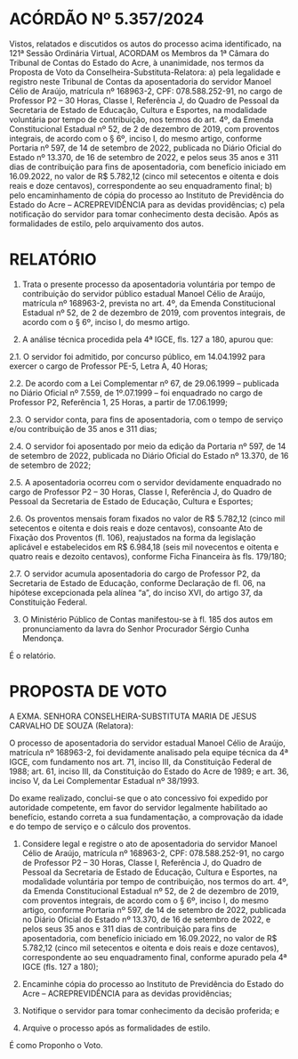 # ACÓRDÃO Nº 5.357/2024

Vistos, relatados e discutidos os autos do processo acima identificado, na 121ª Sessão Ordinária Virtual, ACORDAM os Membros da 1ª Câmara do Tribunal de Contas do Estado do Acre, à unanimidade, nos termos da Proposta de Voto da Conselheira-Substituta-Relatora: a) pela legalidade e registro neste Tribunal de Contas da aposentadoria do servidor Manoel Célio de Araújo, matrícula nº 168963-2, CPF: 078.588.252-91, no cargo de Professor P2 – 30 Horas, Classe I, Referência J, do Quadro de Pessoal da Secretaria de Estado de Educação, Cultura e Esportes, na modalidade voluntária por tempo de contribuição, nos termos do art. 4º, da Emenda Constitucional Estadual nº 52, de 2 de dezembro de 2019, com proventos integrais, de acordo com o § 6º, inciso I, do mesmo artigo, conforme Portaria nº 597, de 14 de setembro de 2022, publicada no Diário Oficial do Estado nº 13.370, de 16 de setembro de 2022, e pelos seus 35 anos e 311 dias de contribuição para fins de aposentadoria, com benefício iniciado em 16.09.2022, no valor de R$ 5.782,12 (cinco mil setecentos e oitenta e dois reais e doze centavos), correspondente ao seu enquadramento final; b) pelo encaminhamento de cópia do processo ao Instituto de Previdência do Estado do Acre – ACREPREVIDÊNCIA para as devidas providências; c) pela notificação do servidor para tomar conhecimento desta decisão. Após as formalidades de estilo, pelo arquivamento dos autos.

# RELATÓRIO

1. Trata o presente processo da aposentadoria voluntária por tempo de contribuição do servidor público estadual Manoel Célio de Araújo, matrícula nº 168963-2, prevista no art. 4º, da Emenda Constitucional Estadual nº 52, de 2 de dezembro de 2019, com proventos integrais, de acordo com o § 6º, inciso I, do mesmo artigo.

2. A análise técnica procedida pela 4ª IGCE, fls. 127 a 180, apurou que:

2.1. O servidor foi admitido, por concurso público, em 14.04.1992 para exercer o cargo de Professor PE-5, Letra A, 40 Horas;

2.2. De acordo com a Lei Complementar nº 67, de 29.06.1999 – publicada no Diário Oficial nº 7.559, de 1º.07.1999 – foi enquadrado no cargo de Professor P2, Referência 1, 25 Horas, a partir de 17.06.1999;

2.3. O servidor conta, para fins de aposentadoria, com o tempo de serviço e/ou contribuição de 35 anos e 311 dias;

2.4. O servidor foi aposentado por meio da edição da Portaria nº 597, de 14 de setembro de 2022, publicada no Diário Oficial do Estado nº 13.370, de 16 de setembro de 2022;

2.5. A aposentadoria ocorreu com o servidor devidamente enquadrado no cargo de Professor P2 – 30 Horas, Classe I, Referência J, do Quadro de Pessoal da Secretaria de Estado de Educação, Cultura e Esportes;

2.6. Os proventos mensais foram fixados no valor de R$ 5.782,12 (cinco mil setecentos e oitenta e dois reais e doze centavos), consoante Ato de Fixação dos Proventos (fl. 106), reajustados na forma da legislação aplicável e estabelecidos em R$ 6.984,18 (seis mil novecentos e oitenta e quatro reais e dezoito centavos), conforme Ficha Financeira às fls. 179/180;

2.7. O servidor acumula aposentadoria do cargo de Professor P2, da Secretaria de Estado de Educação, conforme Declaração de fl. 06, na hipótese excepcionada pela alínea “a”, do inciso XVI, do artigo 37, da Constituição Federal.

3. O Ministério Público de Contas manifestou-se à fl. 185 dos autos em pronunciamento da lavra do Senhor Procurador Sérgio Cunha Mendonça.

É o relatório.

# PROPOSTA DE VOTO

A EXMA. SENHORA CONSELHEIRA-SUBSTITUTA MARIA DE JESUS CARVALHO DE SOUZA (Relatora):

O processo de aposentadoria do servidor estadual Manoel Célio de Araújo, matrícula nº 168963-2, foi devidamente analisado pela equipe técnica da 4ª IGCE, com fundamento nos art. 71, inciso III, da Constituição Federal de 1988; art. 61, inciso III, da Constituição do Estado do Acre de 1989; e art. 36, inciso V, da Lei Complementar Estadual nº 38/1993.

Do exame realizado, conclui-se que o ato concessivo foi expedido por autoridade competente, em favor do servidor legalmente habilitado ao benefício, estando correta a sua fundamentação, a comprovação da idade e do tempo de serviço e o cálculo dos proventos.

1. Considere legal e registre o ato de aposentadoria do servidor Manoel Célio de Araújo, matrícula nº 168963-2, CPF: 078.588.252-91, no cargo de Professor P2 – 30 Horas, Classe I, Referência J, do Quadro de Pessoal da Secretaria de Estado de Educação, Cultura e Esportes, na modalidade voluntária por tempo de contribuição, nos termos do art. 4º, da Emenda Constitucional Estadual nº 52, de 2 de dezembro de 2019, com proventos integrais, de acordo com o § 6º, inciso I, do mesmo artigo, conforme Portaria nº 597, de 14 de setembro de 2022, publicada no Diário Oficial do Estado nº 13.370, de 16 de setembro de 2022, e pelos seus 35 anos e 311 dias de contribuição para fins de aposentadoria, com benefício iniciado em 16.09.2022, no valor de R$ 5.782,12 (cinco mil setecentos e oitenta e dois reais e doze centavos), correspondente ao seu enquadramento final, conforme apurado pela 4ª IGCE (fls. 127 a 180);

2. Encaminhe cópia do processo ao Instituto de Previdência do Estado do Acre – ACREPREVIDÊNCIA para as devidas providências;
3. Notifique o servidor para tomar conhecimento da decisão proferida; e
4. Arquive o processo após as formalidades de estilo.

É como Proponho o Voto.
